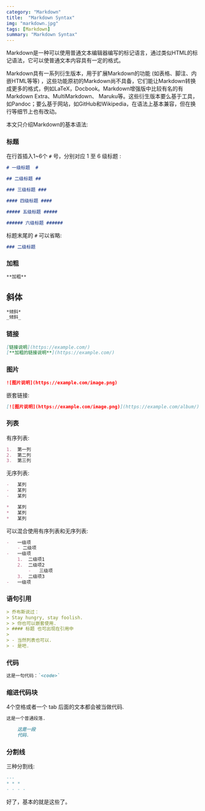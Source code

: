 ```yaml
---
category: "Markdown"
title:  "Markdown Syntax"
img: "markdown.jpg"
tags: [Markdown]
summary: "Markdown Syntax"
---
```

Markdown是一种可以使用普通文本编辑器编写的标记语言，通过类似HTML的标记语法，它可以使普通文本内容具有一定的格式。



Markdown具有一系列衍生版本，用于扩展Markdown的功能 (如表格、脚注、内嵌HTML等等) ，这些功能原初的Markdown尚不具备，它们能让Markdown转换成更多的格式，例如LaTeX，Docbook。Markdown增强版中比较有名的有Markdown Extra、MultiMarkdown、 Maruku等。这些衍生版本要么基于工具，如Pandoc；要么基于网站，如GitHub和Wikipedia，在语法上基本兼容，但在换行等细节上也有改动。

本文只介绍Markdown的基本语法:

### 标题 ###

在行首插入1~6个 `#` 号，分别对应 1 至 6 级标题 :

```md
# 一级标题  #

## 二级标题 ##

### 三级标题 ###

#### 四级标题 ####

##### 五级标题 #####

###### 六级标题 ######
```

标题末尾的 `#` 可以省略:

```md
### 二级标题
```

### 加粗 ###

```md
**加粗**
```

## 斜体 ###

```md
*倾斜*
_倾斜_
```

### 链接 ###

```md
[链接说明](https://example.com/)
[**加粗的链接说明**](https://example.com/)
```

### 图片 ###

```md
![图片说明](https://example.com/image.png)
```

嵌套链接:

```md
[![图片说明](https://example.com/image.png)](https://example.com/album/)
```

### 列表 ###

有序列表:

```md
1.  第一列
2.  第二列
3.  第三列
```

无序列表:

```md
-   某列
-   某列
-   某列
```

```md
*   某列
*   某列
*   某列
```

可以混合使用有序列表和无序列表:

```md
-   一级项
	- 二级项
-   一级项
	1.  二级项1
	2.  二级项2
		-   三级项
	3.  二级项3
-   一级项
```

### 语句引用 ###

```md
> 乔布斯说过：
> Stay hungry, stay foolish.
> > 你也可以嵌套使用.
> #### 标题 也可出现在引用中
>
> - 当然列表也可以.
> - 是吧.
```

### 代码 ###

```md
这是一句代码：`<code>`
```

### 缩进代码块 ###

4个空格或者一个 tab 后面的文本都会被当做代码.

```md
这是一个普通段落.

	这是一段
	代码.
```

### 分割线 ###

三种分割线:

```md
---
* * *
- - - -
```

好了，基本的就是这些了。
